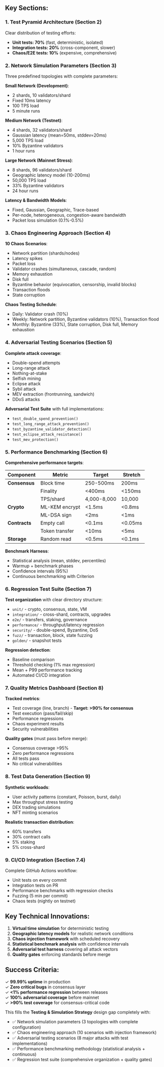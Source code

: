 ## **Key Sections:**

### **1. Test Pyramid Architecture (Section 2)**
Clear distribution of testing efforts:
- **Unit tests: 70%** (fast, deterministic, isolated)
- **Integration tests: 20%** (cross-component, slower)
- **Chaos/E2E tests: 10%** (expensive, comprehensive)

### **2. Network Simulation Parameters (Section 3)**
Three predefined topologies with complete parameters:

**Small Network (Development)**:
- 2 shards, 10 validators/shard
- Fixed 10ms latency
- 100 TPS load
- 5 minute runs

**Medium Network (Testnet)**:
- 4 shards, 32 validators/shard
- Gaussian latency (mean=50ms, stddev=20ms)
- 5,000 TPS load
- 10% Byzantine validators
- 1 hour runs

**Large Network (Mainnet Stress)**:
- 8 shards, 96 validators/shard
- Geographic latency model (10-200ms)
- 50,000 TPS load
- 33% Byzantine validators
- 24 hour runs

**Latency & Bandwidth Models**:
- Fixed, Gaussian, Geographic, Trace-based
- Per-node, heterogeneous, congestion-aware bandwidth
- Packet loss simulation (0.1%-0.5%)

### **3. Chaos Engineering Approach (Section 4)**
**10 Chaos Scenarios**:
- Network partition (shards/nodes)
- Latency spikes
- Packet loss
- Validator crashes (simultaneous, cascade, random)
- Memory exhaustion
- Disk full
- Byzantine behavior (equivocation, censorship, invalid blocks)
- Transaction floods
- State corruption

**Chaos Testing Schedule**:
- Daily: Validator crash (10%)
- Weekly: Network partition, Byzantine validators (10%), Transaction flood
- Monthly: Byzantine (33%), State corruption, Disk full, Memory exhaustion

### **4. Adversarial Testing Scenarios (Section 5)**
**Complete attack coverage**:
- Double-spend attempts
- Long-range attack
- Nothing-at-stake
- Selfish mining
- Eclipse attack
- Sybil attack
- MEV extraction (frontrunning, sandwich)
- DDoS attacks

**Adversarial Test Suite** with full implementations:
- `test_double_spend_prevention()`
- `test_long_range_attack_prevention()`
- `test_byzantine_validator_detection()`
- `test_eclipse_attack_resistance()`
- `test_mev_protection()`

### **5. Performance Benchmarking (Section 6)**
**Comprehensive performance targets**:

| Component     | Metric         | Target      | Stretch |
| ------------- | -------------- | ----------- | ------- |
| **Consensus** | Block time     | 250-500ms   | 200ms   |
|               | Finality       | <400ms      | <150ms  |
|               | TPS/shard      | 4,000-8,000 | 10,000  |
| **Crypto**    | ML-KEM encrypt | <1.5ms      | <0.8ms  |
|               | ML-DSA sign    | <2ms        | <1ms    |
| **Contracts** | Empty call     | <0.1ms      | <0.05ms |
|               | Token transfer | <10ms       | <5ms    |
| **Storage**   | Random read    | <0.5ms      | <0.1ms  |

**Benchmark Harness**:
- Statistical analysis (mean, stddev, percentiles)
- Warmup + benchmark phases
- Confidence intervals (95%)
- Continuous benchmarking with Criterion

### **6. Regression Test Suite (Section 7)**
**Test organization** with clear directory structure:
- `unit/` - crypto, consensus, state, VM
- `integration/` - cross-shard, contracts, upgrades
- `e2e/` - transfers, staking, governance
- `performance/` - throughput/latency regression
- `security/` - double-spend, Byzantine, DoS
- `fuzz/` - transaction, block, state fuzzing
- `golden/` - snapshot tests

**Regression detection**:
- Baseline comparison
- Threshold checking (1% max regression)
- Mean + P99 performance tracking
- Automated CI/CD integration

### **7. Quality Metrics Dashboard (Section 8)**
**Tracked metrics**:
- Test coverage (line, branch) - **Target: >90% for consensus**
- Test execution (pass/fail/skip)
- Performance regressions
- Chaos experiment results
- Security vulnerabilities

**Quality gates** (must pass before merge):
- Consensus coverage >95%
- Zero performance regressions
- All tests pass
- No critical vulnerabilities

### **8. Test Data Generation (Section 9)**
**Synthetic workloads**:
- User activity patterns (constant, Poisson, burst, daily)
- Max throughput stress testing
- DEX trading simulations
- NFT minting scenarios

**Realistic transaction distribution**:
- 60% transfers
- 30% contract calls
- 5% staking
- 5% cross-shard

### **9. CI/CD Integration (Section 7.4)**
Complete GitHub Actions workflow:
- Unit tests on every commit
- Integration tests on PR
- Performance benchmarks with regression checks
- Fuzzing (5 min per commit)
- Chaos tests (nightly on testnet)

## **Key Technical Innovations**:

1. **Virtual time simulation** for deterministic testing
2. **Geographic latency models** for realistic network conditions
3. **Chaos injection framework** with scheduled recovery
4. **Statistical benchmark analysis** with confidence intervals
5. **Adversarial test harness** covering all attack vectors
6. **Quality gates** enforcing standards before merge

## **Success Criteria**:

✓ **99.99% uptime** in production  
✓ **Zero critical bugs** in consensus layer  
✓ **<1% performance regression** between releases  
✓ **100% adversarial coverage** before mainnet  
✓ **>90% test coverage** for consensus-critical code  

This fills the **Testing & Simulation Strategy** design gap completely with:
- ✅ Network simulation parameters (3 topologies with complete configuration)
- ✅ Chaos engineering approach (10 scenarios with injection framework)
- ✅ Adversarial testing scenarios (8 major attacks with test implementations)
- ✅ Performance benchmarking methodology (statistical analysis + continuous)
- ✅ Regression test suite (comprehensive organization + quality gates)

